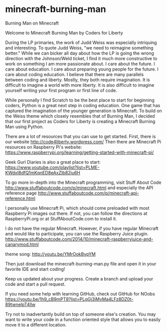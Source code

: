 # minecraft-burning-man
Burning Man on Minecraft

Welcome to Minecraft Burning Man by Coders for Liberty

During the LP primaries, the work of Judd Weiss was especially intriquing and interesting. To quote Judd Weiss, "we need to reimagine something better." While we can bicker all day about how the LP is going the wrong direction with the Johnson/Weld ticket, I find it much more constructive to work on something I am more passionate about. I care about the future. I care about education. I care about preparing young people for the future. I care about coding education. I believe that there are many parallels between coding and liberty. Mostly, they both require imagination. It is difficult to imagine a world with more liberty. It is also difficult to imagine yourself writing your first program or first line of code. 

While personally I find Scratch to be the best place to start for beginning coders, Python is a great next step in coding education. One game that has captured the imagination of the younger generation is Minecraft. To build on the Weiss theme which closely resembles that of Burning Man, I decided that our first project as Coders for Liberty is creating a Minecraft Burning Man using Python. 

There are a lot of resources that you can use to get started.
First, there is our website http://code4liberty.wordpress.com/
Then there are Minecraft Pi resources on Raspberry Pi's website: https://www.raspberrypi.org/learning/getting-started-with-minecraft-pi/

Geek Gurl Diaries is also a great place to start: https://www.youtube.com/playlist?list=PLME-KWdxI8dfQ1mKqnED8eAxZIb82ju6H

To go more in-depth into the Minecraft programming, visit Stuff About Code http://www.stuffaboutcode.com/p/minecraft.html
and especially the API reference page http://www.stuffaboutcode.com/p/minecraft-api-reference.html

I personally use Minecraft Pi, which should come preloaded with most Raspberry Pi images out there. If not, you can follow the directions at RaspberryPi.org or at StuffAboutCode.com to install it.

I do not have the regular Minecraft. However, if you have regular Minecraft and would like to participate, you can use the Raspberry Juice plugin. http://www.stuffaboutcode.com/2014/10/minecraft-raspberryjuice-and-canarymod.html

theme song: http://youtu.be/YMrOokBvpYM

Then just download the minecraft-burning-man.py file and open it in your favorite IDE and start coding! 

Keep us updated about your progress. Create a branch and upload your code and start a pull request.

If you need some help with learning GitHub, check out GitHub for NOobs https://youtu.be/1h9_cB9mPT8?list=PLqGj3iMvMa4LFz8DZ0t-89twnelpT4Ilw

Try not to inadvertantly build on top of someone else's creation. You may want to write your code in a function oriented style that allows you to easily move it to a different location.
